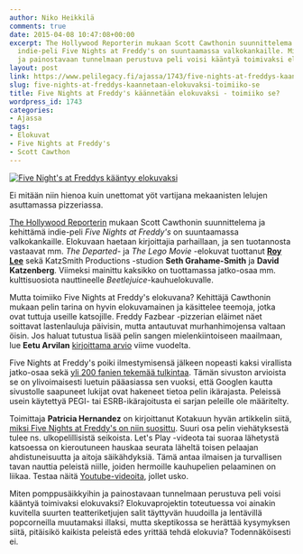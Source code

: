 ```yaml
---
author: Niko Heikkilä
comments: true
date: 2015-04-08 10:47:08+00:00
excerpt: The Hollywood Reporterin mukaan Scott Cawthonin suunnittelema ja kehittämä
  indie-peli Five Nights at Freddy's on suuntaamassa valkokankaille. Miten pomppusäikkyihin
  ja painostavaan tunnelmaan perustuva peli voisi kääntyä toimivaksi elokuvaksi?
layout: post
link: https://www.pelilegacy.fi/ajassa/1743/five-nights-at-freddys-kaannetaan-elokuvaksi-toimiiko-se
slug: five-nights-at-freddys-kaannetaan-elokuvaksi-toimiiko-se
title: Five Nights at Freddy's käännetään elokuvaksi - toimiiko se?
wordpress_id: 1743
categories:
- Ajassa
tags:
- Elokuvat
- Five Nights at Freddy's
- Scott Cawthon
---
```


[![Five Night's at Freddys kääntyy elokuvaksi](http://www.pelilegacy.fi/wp-content/uploads/2015/04/fnaf_elokuva.jpg)](http://www.pelilegacy.fi/wp-content/uploads/2015/04/fnaf_elokuva.jpg)

Ei mitään niin hienoa kuin unettomat yöt vartijana mekaanisten lelujen asuttamassa pizzeriassa.

[The Hollywood Reporterin](http://www.hollywoodreporter.com/heat-vision/video-game-five-nights-at-787061) mukaan Scott Cawthonin suunnittelema ja kehittämä indie-peli _Five Nights at Freddy's_ on suuntaamassa valkokankaille. Elokuvaan haetaan kirjoittajia parhaillaan, ja sen tuotannosta vastaavat mm. _The Departed_- ja _The Lego Movie_ -elokuvat tuottanut **[Roy Lee](http://www.imdb.com/name/nm0498175/?ref_=fn_al_nm_1)** sekä KatzSmith Productions -studion **Seth Grahame-Smith** ja **David Katzenberg**. Viimeksi mainittu kaksikko on tuottamassa jatko-osaa mm. kulttisuosiota nauttineelle _Beetlejuice_-kauhuelokuvalle.

Mutta toimiiko Five Nights at Freddy's elokuvana? Kehittäjä Cawthonin mukaan pelin tarina on hyvin elokuvamainen ja käsittelee teemoja, jotka ovat tuttuja useille katsojille. Freddy Fazbear -pizzerian eläimet näet soittavat lastenlauluja päivisin, mutta antautuvat murhanhimojensa valtaan öisin. Jos haluat tutustua lisää pelin sangen mielenkiintoiseen maailmaan, lue **Eetu Arvilan** [kirjoittama arvio](http://www.pelilegacy.fi/arvostelut/869/five-nights-at-freddys) viime vuodelta.

Five Nights at Freddy's poiki ilmestymisensä jälkeen nopeasti kaksi virallista jatko-osaa sekä [yli 200 fanien tekemää tulkintaa](http://www.rockpapershotgun.com/2015/01/26/five-nights-at-freddys-fan-games/). Tämän sivuston arvioista se on ylivoimaisesti luetuin pääasiassa sen vuoksi, että Googlen kautta sivustolle saapuneet lukijat ovat hakeneet tietoa pelin ikärajasta. Peleissä usein käytettyä PEGI- tai ESRB-ikärajoitusta ei sarjan peleille ole määritelty.

Toimittaja **Patricia Hernandez** on kirjoittanut Kotakuun hyvän artikkelin siitä, [miksi Five Nights at Freddy's on niin suosittu](http://kotaku.com/why-five-nights-at-freddys-is-so-popular-explained-1684275687). Suuri osa pelin viehätyksestä tulee ns. ulkopelillisistä seikoista. Let's Play -videota tai suoraa lähetystä katsoessa on kieroutuneen hauskaa seurata läheltä toisen pelaajan ahdistuneisuutta ja aitoja säikähdyksiä. Tämä antaa ilmaisen ja turvallisen tavan nauttia peleistä niille, joiden hermoille kauhupelien pelaaminen on liikaa. Testaa näitä [Youtube-videoita](https://www.youtube.com/results?search_query=five+nights+at+freddy%27s+game), jollet usko.

Miten pomppusäikkyihin ja painostavaan tunnelmaan perustuva peli voisi kääntyä toimivaksi elokuvaksi? Elokuvaprojektin toteutuessa voi ainakin kuvitella suurten teatteriketjujen salit täyttyvän huudoilla ja lentävillä popcorneilla muutamaksi illaksi, mutta skeptikossa se herättää kysymyksen siitä, pitäisikö kaikista peleistä edes yrittää tehdä elokuvia? Todennäköisesti ei.
